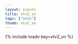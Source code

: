 ```yaml
--- 
layout: sieutv
title: vtv2_vn
tags: ["vntv"]
thumb: vtv2_vn
---
```

{% include tvadv key=vtv2_vn %}
